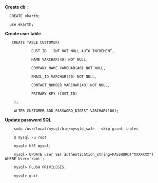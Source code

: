 <strong> Create db : </strong>

      CREATE ekarth;

      use ekarth;

<strong> Create user table </strong>

       CREATE TABLE CUSTOMER(

                CUST_ID   INT NOT NULL AUTO_INCREMENT,
                
                NAME VARCHAR(40) NOT NULL,
                
                COMPANY_NAME VARCHAR(40) NOT NULL,
                
                EMAIL_ID VARCHAR(40) NOT NULL,
                
                CONTACT_NUMBER VARCHAR(40) NOT NULL,
                
                PRIMARY KEY (CUST_ID)
                
        );

        ALTER CUSTOMER ADD PASSWORD_DIGEST VARCHAR(100);


<strong> Update password SQL </strong>

        sudo /usr/local/mysql/bin/mysqld_safe --skip-grant-tables

        $ mysql -u root

        mysql> USE mysql;

        mysql> UPDATE user SET authentication_string=PASSWORD("XXXXXXX") WHERE User='root';

        mysql> FLUSH PRIVILEGES;

        mysql> quit

